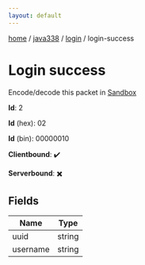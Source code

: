 ```yaml
---
layout: default
---
```


[home](/)  /  [java338](/protocol/java338)  /  [login](/protocol/java338/login)  /  login-success

# Login success

Encode/decode this packet in [Sandbox](../../../sandbox/java338#Login.LoginSuccess)

**Id**: 2

**Id** (hex): 02

**Id** (bin): 00000010

**Clientbound**: ✔️

**Serverbound**: ✖️

## Fields

Name | Type
---|---
uuid | string
username | string

